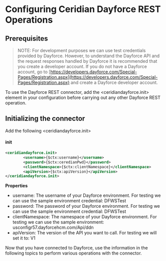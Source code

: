 # Configuring Ceridian Dayforce REST Operations

## Prerequisites

> NOTE: For development purposes we can use test credentials provided by Dayforce. However, to understand the Dayforce API and the request responses handled by Dayforce it is recommended that you create a developer account. If you do not have a Dayforce account, go to [https://developers.dayforce.com/Special-Pages/Registration.aspx](https://developers.dayforce.com/Special-Pages/Registration.aspx) and create a Dayforce developer account.

To use the Dayforce REST connector, add the <ceridiandayforce.init> element in your configuration before carrying out any other Dayforce REST operation. 

## Initializing the connector
Add the following <ceridiandayforce.init>

#### init
```xml
<ceridiandayforce.init>
        <username>{$ctx:username}</username>
        <password>{$ctx:ceredianPwd}</password>
        <clientNamespace>{$ctx:clientNamespace}</clientNamespace>
        <apiVersion>{$ctx:apiVersion}</apiVersion>
</ceridiandayforce.init>
```

**Properties**
* username: The username of your Dayforce environment. For testing we can use the sample environment credential: DFWSTest
* password: The password of your Dayforce environment. For testing we can use the sample environment credential: DFWSTest
* clientNamespace: The namespace of your Dayforce environment. For testing we can use the sample environment: usconfigr57.dayforcehcm.com/Api/ddn
* apiVersion: The version of the API you want to call. For testing we will set it to: V1

Now that you have connected to Dayforce, use the information in the following topics to perform various operations with the connector.
